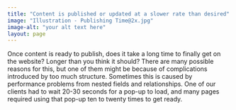 ```yaml
---
title: "Content is published or updated at a slower rate than desired"
image: "Illustration - Publishing Time@2x.jpg"
image-alt: "your alt text here"
layout: page
---
```

Once content is ready to publish, does it take a long time to finally get on the website? Longer than you think it should? There are many possible reasons for this, but one of them might be because of complications introduced by too much structure. Sometimes this is caused by performance problems from nested fields and relationships. One of our clients had to wait 20-30 seconds for a pop-up to load, and many pages required using that pop-up ten to twenty times to get ready.

